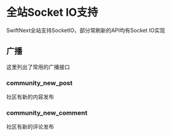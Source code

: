 # 全站Socket IO支持

SwiftNext全站支持SocketIO，部分常刷新的API均有Socket IO实现

## 广播

这里列出了常用的广播接口

### community_new_post

社区有新的内容发布

### community_new_comment

社区有新的评论发布